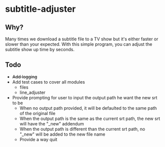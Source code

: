 # subtitle-adjuster

## Why?

Many times we download a subtitle file to a TV show but it's either faster or slower than your expected.
With this simple program, you can adjust the subtitle show up time by seconds.

## Todo
* ~~Add logging~~
* Add test cases to cover all modules
    * files
    * line_adjuster
* Provide prompting for user to input the output path he want the new srt to be
    * When no output path provided, it will be defaulted to the same path of the original file
    * When the output path is the same as the current srt path, the new srt will have the "_new" addendum
    * When the output path is different than the current srt path, no "_new" will be added to the new file name
    * Provide a way quit
